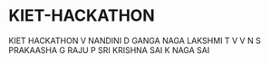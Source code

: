 # KIET-HACKATHON
KIET HACKATHON
V NANDINI
D GANGA NAGA LAKSHMI
T  V V N S PRAKAASHA
G RAJU
P SRI KRISHNA SAI
K NAGA SAI
